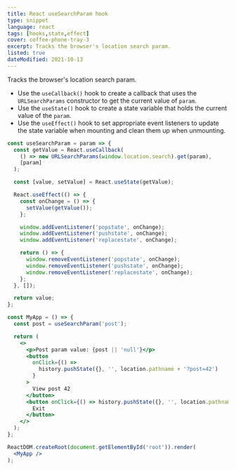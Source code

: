 ```yaml
---
title: React useSearchParam hook
type: snippet
language: react
tags: [hooks,state,effect]
cover: coffee-phone-tray-3
excerpt: Tracks the browser's location search param.
listed: true
dateModified: 2021-10-13
---
```


Tracks the browser's location search param.

- Use the `useCallback()` hook to create a callback that uses the `URLSearchParams` constructor to get the current value of `param`.
- Use the `useState()` hook to create a state variable that holds the current value of the `param`.
- Use the `useEffect()` hook to set appropriate event listeners to update the state variable when mounting and clean them up when unmounting.

```jsx
const useSearchParam = param => {
  const getValue = React.useCallback(
    () => new URLSearchParams(window.location.search).get(param),
    [param]
  );

  const [value, setValue] = React.useState(getValue);

  React.useEffect(() => {
    const onChange = () => {
      setValue(getValue());
    };

    window.addEventListener('popstate', onChange);
    window.addEventListener('pushstate', onChange);
    window.addEventListener('replacestate', onChange);

    return () => {
      window.removeEventListener('popstate', onChange);
      window.removeEventListener('pushstate', onChange);
      window.removeEventListener('replacestate', onChange);
    };
  }, []);

  return value;
};

const MyApp = () => {
  const post = useSearchParam('post');

  return (
    <>
      <p>Post param value: {post || 'null'}</p>
      <button
        onClick={() =>
          history.pushState({}, '', location.pathname + '?post=42')
        }
      >
        View post 42
      </button>
      <button onClick={() => history.pushState({}, '', location.pathname)}>
        Exit
      </button>
    </>
  );
};

ReactDOM.createRoot(document.getElementById('root')).render(
  <MyApp />
);
```
